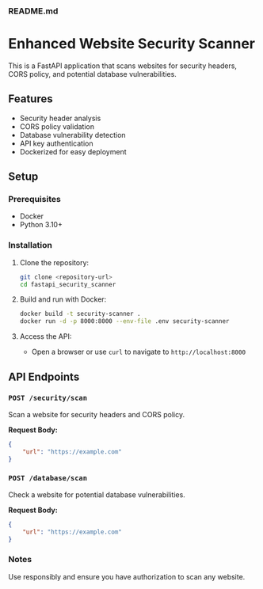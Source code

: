 ### README.md

# Enhanced Website Security Scanner

This is a FastAPI application that scans websites for security headers, CORS policy, and potential database vulnerabilities.

## Features
- Security header analysis
- CORS policy validation
- Database vulnerability detection
- API key authentication
- Dockerized for easy deployment

## Setup

### Prerequisites
- Docker
- Python 3.10+

### Installation
1. Clone the repository:
   ```bash
   git clone <repository-url>
   cd fastapi_security_scanner
   ```

2. Build and run with Docker:
   ```bash
   docker build -t security-scanner .
   docker run -d -p 8000:8000 --env-file .env security-scanner
   ```

3. Access the API:
   - Open a browser or use `curl` to navigate to `http://localhost:8000`

## API Endpoints

### `POST /security/scan`
Scan a website for security headers and CORS policy.

**Request Body:**
```json
{
    "url": "https://example.com"
}
```

### `POST /database/scan`
Check a website for potential database vulnerabilities.

**Request Body:**
```json
{
    "url": "https://example.com"
}
```

### Notes
Use responsibly and ensure you have authorization to scan any website.
